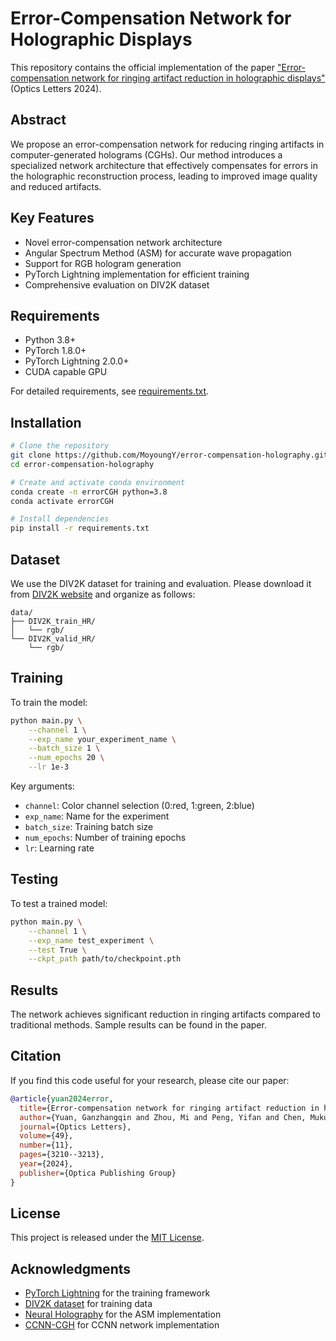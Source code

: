 # Error-Compensation Network for Holographic Displays

This repository contains the official implementation of the paper ["Error-compensation network for ringing artifact reduction in holographic displays"](https://opg.optica.org/ol/abstract.cfm?uri=ol-49-11-3210) (Optics Letters 2024).

## Abstract

We propose an error-compensation network for reducing ringing artifacts in computer-generated holograms (CGHs). Our method introduces a specialized network architecture that effectively compensates for errors in the holographic reconstruction process, leading to improved image quality and reduced artifacts.

## Key Features

- Novel error-compensation network architecture
- Angular Spectrum Method (ASM) for accurate wave propagation
- Support for RGB hologram generation
- PyTorch Lightning implementation for efficient training
- Comprehensive evaluation on DIV2K dataset

## Requirements

- Python 3.8+
- PyTorch 1.8.0+
- PyTorch Lightning 2.0.0+
- CUDA capable GPU

For detailed requirements, see [requirements.txt](requirements.txt).

## Installation

```bash
# Clone the repository
git clone https://github.com/MoyoungY/error-compensation-holography.git
cd error-compensation-holography

# Create and activate conda environment
conda create -n errorCGH python=3.8
conda activate errorCGH

# Install dependencies
pip install -r requirements.txt
```

## Dataset

We use the DIV2K dataset for training and evaluation. Please download it from [DIV2K website](https://data.vision.ee.ethz.ch/cvl/DIV2K/) and organize as follows:

```
data/
├── DIV2K_train_HR/
│   └── rgb/
└── DIV2K_valid_HR/
    └── rgb/
```

## Training

To train the model:

```bash
python main.py \
    --channel 1 \
    --exp_name your_experiment_name \
    --batch_size 1 \
    --num_epochs 20 \
    --lr 1e-3
```

Key arguments:
- `channel`: Color channel selection (0:red, 1:green, 2:blue)
- `exp_name`: Name for the experiment
- `batch_size`: Training batch size
- `num_epochs`: Number of training epochs
- `lr`: Learning rate

## Testing

To test a trained model:

```bash
python main.py \
    --channel 1 \
    --exp_name test_experiment \
    --test True \
    --ckpt_path path/to/checkpoint.pth
```

## Results

The network achieves significant reduction in ringing artifacts compared to traditional methods. Sample results can be found in the paper.

## Citation

If you find this code useful for your research, please cite our paper:

```bibtex
@article{yuan2024error,
  title={Error-compensation network for ringing artifact reduction in holographic displays},
  author={Yuan, Ganzhangqin and Zhou, Mi and Peng, Yifan and Chen, Muku and Geng, Zihan},
  journal={Optics Letters},
  volume={49},
  number={11},
  pages={3210--3213},
  year={2024},
  publisher={Optica Publishing Group}
}
```

## License

This project is released under the [MIT License](LICENSE).

## Acknowledgments

- [PyTorch Lightning](https://www.pytorchlightning.ai/) for the training framework
- [DIV2K dataset](https://data.vision.ee.ethz.ch/cvl/DIV2K/) for training data
- [Neural Holography](https://github.com/computational-imaging/neural-holography) for the ASM implementation
- [CCNN-CGH](https://github.com/flyingwolfz/CCNN-CGH) for CCNN network implementation
